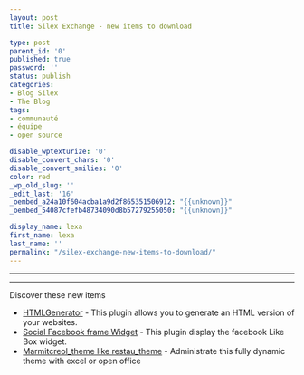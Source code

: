 ```yaml
---
layout: post
title: Silex Exchange - new items to download

type: post
parent_id: '0'
published: true
password: ''
status: publish
categories:
- Blog Silex
- The Blog
tags:
- communauté
- équipe
- open source

disable_wptexturize: '0'
disable_convert_chars: '0'
disable_convert_smilies: '0'
color: red
_wp_old_slug: ''
_edit_last: '16'
_oembed_a24a10f604acba1a9d2f865351506912: "{{unknown}}"
_oembed_54087cfefb48734090d8b57279255050: "{{unknown}}"

display_name: lexa
first_name: lexa
last_name: ''
permalink: "/silex-exchange-new-items-to-download/"
---
```


* * *



* * *

Discover these new items

*   [HTMLGenerator](https://www.silexlabs.org/2011/02/silex-exchange-new-items-to-download/#1) - This plugin allows you to generate an HTML version of your websites.
*   [Social Facebook frame Widget](https://www.silexlabs.org/2011/02/silex-exchange-new-items-to-download/#2) - This plugin display the facebook Like Box widget.
*   [Marmitcreol_theme like restau_theme](https://www.silexlabs.org/2011/02/silex-exchange-new-items-to-download/#3) - Administrate this fully dynamic theme with excel or open office





